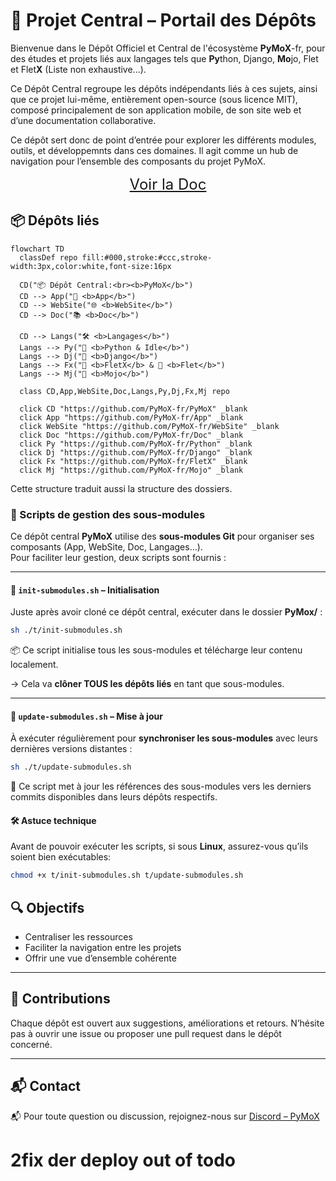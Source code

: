 # 🧭 Projet Central – Portail des Dépôts

Bienvenue dans le Dépôt Officiel et Central de l'écosystème **PyMoX**-fr, pour des études et projets liés aux langages tels que **Py**thon, Django, **Mo**jo, Flet et Flet**X** (Liste non exhaustive...).

Ce Dépôt Central regroupe les dépôts indépendants liés à ces sujets, ainsi que ce projet lui-même, entièrement open-source (sous licence MIT), composé principalement de son application mobile, de son site web et d’une documentation collaborative.

Ce dépôt sert donc de point d’entrée pour explorer les différents modules, outils, et développemnts dans ces domaines. Il agit comme un hub de navigation pour l’ensemble des composants du projet PyMoX.

<div style="text-align:center; font-size:24px">
  <a href="http://pymox-fr.github.io" target="_blank" rel="noopener">Voir la Doc</a>
</div>

## 📦 Dépôts liés

```mermaid
flowchart TD
  classDef repo fill:#000,stroke:#ccc,stroke-width:3px,color:white,font-size:16px

  CD("📦 Dépôt Central:<br><b>PyMoX</b>")
  CD --> App("📱 <b>App</b>")
  CD --> WebSite("🌐 <b>WebSite</b>")
  CD --> Doc("📚 <b>Doc</b>")

  CD --> Langs("🛠️ <b>Langages</b>")
  Langs --> Py("🐍 <b>Python & Idle</b>")
  Langs --> Dj("🚀 <b>Django</b>")
  Langs --> Fx("🧩 <b>FletX</b> & 🎨 <b>Flet</b>")
  Langs --> Mj("🧬 <b>Mojo</b>")

  class CD,App,WebSite,Doc,Langs,Py,Dj,Fx,Mj repo

  click CD "https://github.com/PyMoX-fr/PyMoX" _blank
  click App "https://github.com/PyMoX-fr/App" _blank
  click WebSite "https://github.com/PyMoX-fr/WebSite" _blank
  click Doc "https://github.com/PyMoX-fr/Doc" _blank
  click Py "https://github.com/PyMoX-fr/Python" _blank
  click Dj "https://github.com/PyMoX-fr/Django" _blank
  click Fx "https://github.com/PyMoX-fr/FletX" _blank
  click Mj "https://github.com/PyMoX-fr/Mojo" _blank
```

Cette structure traduit aussi la structure des dossiers.

### 🧰 Scripts de gestion des sous-modules

Ce dépôt central **PyMoX** utilise des **sous-modules Git** pour organiser ses composants (App, WebSite, Doc, Langages…).  
Pour faciliter leur gestion, deux scripts sont fournis :

---

#### 🔹 `init-submodules.sh` – Initialisation

Juste après avoir cloné ce dépôt central, exécuter dans le dossier **PyMox/** :

```bash
sh ./t/init-submodules.sh
```

📦 Ce script initialise tous les sous-modules et télécharge leur contenu localement.

→ Cela va **clôner TOUS les dépôts liés** en tant que sous-modules.

---

#### 🔹 `update-submodules.sh` – Mise à jour

À exécuter régulièrement pour **synchroniser les sous-modules** avec leurs dernières versions distantes :

```bash
sh ./t/update-submodules.sh
```

🔄 Ce script met à jour les références des sous-modules vers les derniers commits disponibles dans leurs dépôts respectifs.

#### 🛠️ Astuce technique

Avant de pouvoir exécuter les scripts, si sous **Linux**, assurez-vous qu’ils soient bien exécutables:

```bash
chmod +x t/init-submodules.sh t/update-submodules.sh
```

## 🔍 Objectifs

- Centraliser les ressources
- Faciliter la navigation entre les projets
- Offrir une vue d’ensemble cohérente

---

## 🤝 Contributions

Chaque dépôt est ouvert aux suggestions, améliorations et retours. N’hésite pas à ouvrir une issue ou proposer une pull request dans le dépôt concerné.

---

## 📬 Contact

📬 Pour toute question ou discussion, rejoignez-nous sur [Discord – PyMoX](https://discord.com/channels/1395436334507626566/1395436335103213571)

# 2fix der deploy out of todo

